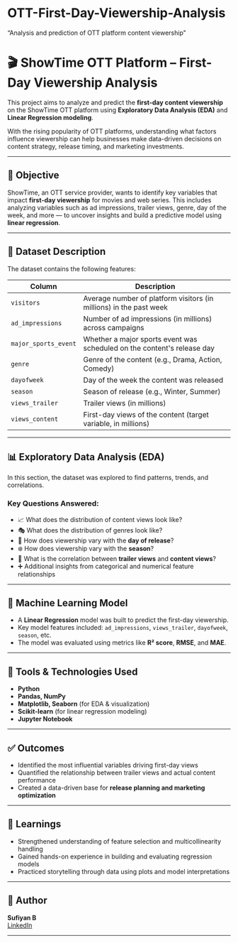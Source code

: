 # OTT-First-Day-Viewership-Analysis
“Analysis and prediction of OTT platform content viewership"
# 🎬 ShowTime OTT Platform – First-Day Viewership Analysis

This project aims to analyze and predict the **first-day content viewership** on the ShowTime OTT platform using **Exploratory Data Analysis (EDA)** and **Linear Regression modeling**. 

With the rising popularity of OTT platforms, understanding what factors influence viewership can help businesses make data-driven decisions on content strategy, release timing, and marketing investments.

---

## 📌 Objective

ShowTime, an OTT service provider, wants to identify key variables that impact **first-day viewership** for movies and web series. This includes analyzing variables such as ad impressions, trailer views, genre, day of the week, and more — to uncover insights and build a predictive model using **linear regression**.

---

## 📁 Dataset Description

The dataset contains the following features:

| Column             | Description                                                                 |
|--------------------|-----------------------------------------------------------------------------|
| `visitors`         | Average number of platform visitors (in millions) in the past week         |
| `ad_impressions`   | Number of ad impressions (in millions) across campaigns                    |
| `major_sports_event` | Whether a major sports event was scheduled on the content's release day    |
| `genre`            | Genre of the content (e.g., Drama, Action, Comedy)                         |
| `dayofweek`        | Day of the week the content was released                                   |
| `season`           | Season of release (e.g., Winter, Summer)                                   |
| `views_trailer`    | Trailer views (in millions)                                                 |
| `views_content`    | First-day views of the content (target variable, in millions)              |

---

## 📊 Exploratory Data Analysis (EDA)

In this section, the dataset was explored to find patterns, trends, and correlations.

### Key Questions Answered:
- 📈 What does the distribution of content views look like?
- 🎭 What does the distribution of genres look like?
- 📆 How does viewership vary with the **day of release**?
- ❄️ How does viewership vary with the **season**?
- 🔁 What is the correlation between **trailer views** and **content views**?
- ➕ Additional insights from categorical and numerical feature relationships

---

## 🤖 Machine Learning Model

- A **Linear Regression** model was built to predict the first-day viewership.
- Key model features included: `ad_impressions`, `views_trailer`, `dayofweek`, `season`, etc.
- The model was evaluated using metrics like **R² score**, **RMSE**, and **MAE**.

---

## 📌 Tools & Technologies Used

- **Python**
- **Pandas, NumPy**
- **Matplotlib, Seaborn** (for EDA & visualization)
- **Scikit-learn** (for linear regression modeling)
- **Jupyter Notebook**

---

## ✅ Outcomes

- Identified the most influential variables driving first-day views
- Quantified the relationship between trailer views and actual content performance
- Created a data-driven base for **release planning and marketing optimization**

---

## 🧠 Learnings

- Strengthened understanding of feature selection and multicollinearity handling  
- Gained hands-on experience in building and evaluating regression models  
- Practiced storytelling through data using plots and model interpretations

---

## 📌 Author

**Sufiyan B**  
[LinkedIn](https://www.linkedin.com/in/syed-sufiyan-32995b232)

---

